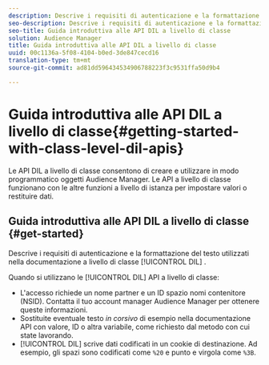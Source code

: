 ```yaml
---
description: Descrive i requisiti di autenticazione e la formattazione del testo utilizzati nella documentazione DIL a livello di classe.
seo-description: Descrive i requisiti di autenticazione e la formattazione del testo utilizzati nella documentazione DIL a livello di classe.
seo-title: Guida introduttiva alle API DIL a livello di classe
solution: Audience Manager
title: Guida introduttiva alle API DIL a livello di classe
uuid: 00c1136a-5f08-4104-b0ed-3de847cecd16
translation-type: tm+mt
source-git-commit: ad81dd596434534906788223f3c9531ffa50d9b4

---
```



# Guida introduttiva alle API DIL a livello di classe{#getting-started-with-class-level-dil-apis}

Le API DIL a livello di classe consentono di creare e utilizzare in modo programmatico oggetti Audience Manager. Le API a livello di classe funzionano con le altre funzioni a livello di istanza per impostare valori o restituire dati.

## Guida introduttiva alle API DIL a livello di classe {#get-started}

Descrive i requisiti di autenticazione e la formattazione del testo utilizzati nella documentazione a livello di classe [!UICONTROL DIL] .

<!-- 

c_class_start.xml

 -->

Quando si utilizzano le [!UICONTROL DIL] API a livello di classe:

* L'accesso richiede un nome partner e un ID spazio nomi contenitore (NSID). Contatta il tuo account manager Audience Manager per ottenere queste informazioni.
* Sostituite eventuale testo *in corsivo* di esempio nella documentazione API con valore, ID o altra variabile, come richiesto dal metodo con cui state lavorando.
* [!UICONTROL DIL] scrive dati codificati in un cookie di destinazione. Ad esempio, gli spazi sono codificati come `%20` e punto e virgola come `%3B`.

